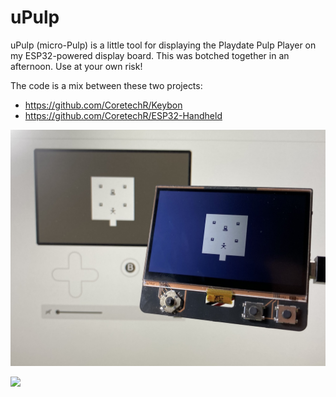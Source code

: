 # uPulp

uPulp (micro-Pulp) is a little tool for displaying the Playdate Pulp Player on my ESP32-powered display board. 
This was botched together in an afternoon. Use at your own risk!

The code is a mix between these two projects: 
 - https://github.com/CoretechR/Keybon
 - https://github.com/CoretechR/ESP32-Handheld


![](uPulp_Demo.jpg)

![](Animation.gif)
